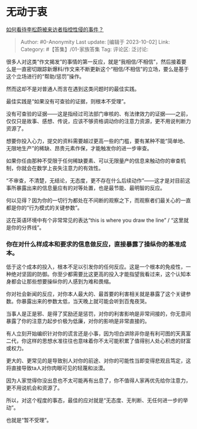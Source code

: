 # 无动于衷
[如何看待李松蔚被来访者指控性侵的事件？](https://www.zhihu.com/question/623778145/answer/3233177255)

> Author: #0-Anonymity
> Last update: [编辑于 2023-10-02]
> Link:
> Category: #【答集】/01-家族答集 
> Tag:
> 评论区:
> 泛讨论:

很多人对这类“作文揭发”的事情的第一反应，就是“我相信/不相信”，然后接着要么是一直密切跟踪新爆料/作文来不断更新这个“相信/不相信”的立场，要么是基于这个立场进行的“帮助/惩罚”操作。

然而这却不是对普通人而言在遇到这类问题时的最佳实践。

最佳实践是“如果没有可查验的证据，则根本不受理”。

没有可查验的证据——这是指经过司法部门审核的、有法律效力的证据——之前，仅仅只是故事、感想、传说，应该不够资格调动你的注意力资源，更不用说判断力资源了。

想要你投入心力，提交的资料需要越过更高一些的门槛，要有某种不能“简单地、无限地生产”的稀缺、昂贵元素作保，才能触发你的进一步审查。

如果你任由那种不受限于任何稀缺要素、可以无限量产的信息来触动你的审查机制，你就会在数学上丧失注意力的有效性。

“不审查，不清楚，无结论，无态度，更不存在什么后续动作”——这才是对目前这事所暴露出来的信息量应有的对等处置，也是最节能、最明智的反应。

何以见得？因为你的一切行为都处在不间断的观察之下，而观察者们最关心的一直都是你的“行为模式的关键参数”。

这在英语环境中有个非常常见的表达“this is where you draw the line” / “这里就是你的分界线”。

### 你在对什么样成本和要求的信息做反应，直接暴露了操纵你的基准成本。 ###

低于这个成本的投入，根本不足以引发你的任何反应。这是一个根本的免疫性，一种绝对坚固的防御。你至少都需要比这更高的投入才能指望我看过来，这个认知本身都会让那些想要操纵你的人感到为难和畏缩。

你对社会新闻的反应，对你本人最大的、最首要的利害相关就是暴露了这个关键参数。你暴露出来的参数太低，当天晚上就可能会听到百鬼夜哭。

当事人是正是邪、是得了奖励还是惩罚，对你的利害影响是非常间接的，你无意间暴露了你的注意力起步价极为低廉，对你的影响是非常直接的。

有人立刻开始编织针对你的谎言还是小事，因为坦白讲除非你是有利可图的天真富二代，你这样的思想水准往往也意味着你不太可能积累了值得别人处心积虑的财富或权力。

更大的、更常见的是导致别人对你的前途、对你的可能性当即变得悲观且笃定，这将直接导致ta人对你肉眼可见的轻蔑和淡漠。

因为人家觉得你没出息也不太可能再有出息了，你不值得人家再优先给你注意力，更不用说机会和资源了。

所以，对这个程度的事态，最佳的应对就是“无态度、无判断、无任何进一步的举动”。

也就是“暂不受理”。